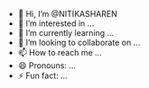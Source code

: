 - 👋 Hi, I’m @NITIKASHAREN
- 👀 I’m interested in ...
- 🌱 I’m currently learning ...
- 💞️ I’m looking to collaborate on ...
- 📫 How to reach me ...
- 😄 Pronouns: ...
- ⚡ Fun fact: ...

<!---
NITIKASHAREN/NITIKASHAREN is a ✨ special ✨ repository because its `README.md` (this file) appears on your GitHub profile.
You can click the Preview link to take a look at your changes.
--->

